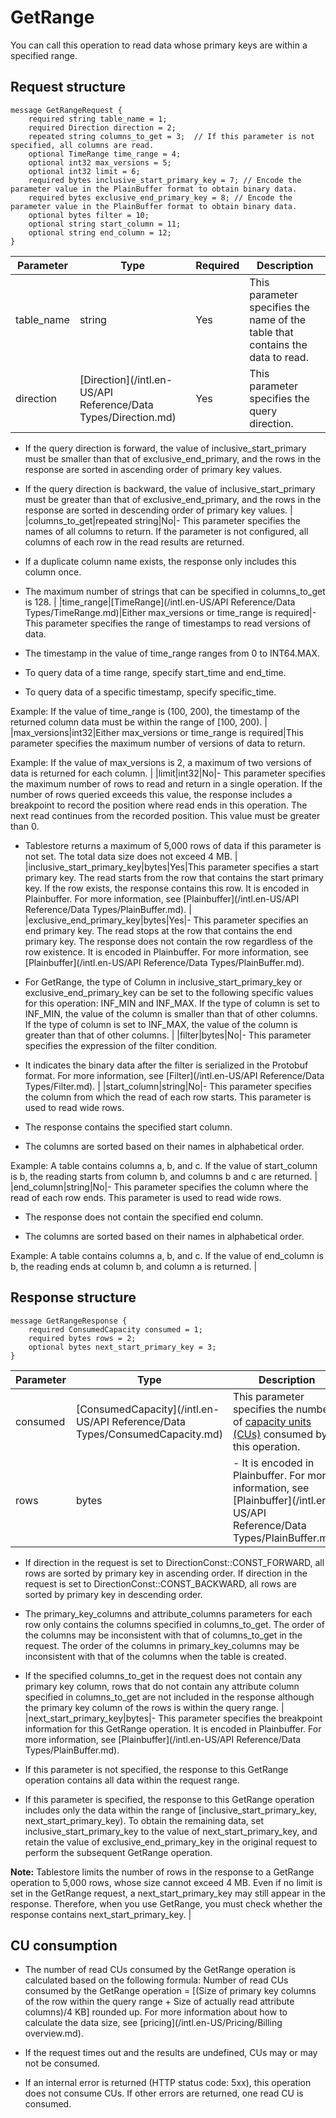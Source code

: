 # GetRange

You can call this operation to read data whose primary keys are within a specified range.

## Request structure

```language-protobuf
message GetRangeRequest {
    required string table_name = 1;
    required Direction direction = 2;
    repeated string columns_to_get = 3;  // If this parameter is not specified, all columns are read.
    optional TimeRange time_range = 4;
    optional int32 max_versions = 5;
    optional int32 limit = 6;
    required bytes inclusive_start_primary_key = 7; // Encode the parameter value in the PlainBuffer format to obtain binary data.
    required bytes exclusive_end_primary_key = 8; // Encode the parameter value in the PlainBuffer format to obtain binary data.
    optional bytes filter = 10;
    optional string start_column = 11;
    optional string end_column = 12;
}
```

|Parameter|Type|Required|Description|
|---------|----|--------|-----------|
|table\_name|string|Yes|This parameter specifies the name of the table that contains the data to read. |
|direction|[Direction](/intl.en-US/API Reference/Data Types/Direction.md)|Yes|This parameter specifies the query direction.

-   If the query direction is forward, the value of inclusive\_start\_primary must be smaller than that of exclusive\_end\_primary, and the rows in the response are sorted in ascending order of primary key values.
-   If the query direction is backward, the value of inclusive\_start\_primary must be greater than that of exclusive\_end\_primary, and the rows in the response are sorted in descending order of primary key values. |
|columns\_to\_get|repeated string|No|-   This parameter specifies the names of all columns to return. If the parameter is not configured, all columns of each row in the read results are returned.

-   If a duplicate column name exists, the response only includes this column once.

-   The maximum number of strings that can be specified in columns\_to\_get is 128. |
|time\_range|[TimeRange](/intl.en-US/API Reference/Data Types/TimeRange.md)|Either max\_versions or time\_range is required|-   This parameter specifies the range of timestamps to read versions of data.

-   The timestamp in the value of time\_range ranges from 0 to INT64.MAX.

-   To query data of a time range, specify start\_time and end\_time.

-   To query data of a specific timestamp, specify specific\_time.


 Example: If the value of time\_range is \(100, 200\), the timestamp of the returned column data must be within the range of \[100, 200\). |
|max\_versions|int32|Either max\_versions or time\_range is required|This parameter specifies the maximum number of versions of data to return.

 Example: If the value of max\_versions is 2, a maximum of two versions of data is returned for each column. |
|limit|int32|No|-   This parameter specifies the maximum number of rows to read and return in a single operation. If the number of rows queried exceeds this value, the response includes a breakpoint to record the position where read ends in this operation. The next read continues from the recorded position. This value must be greater than 0.

-   Tablestore returns a maximum of 5,000 rows of data if this parameter is not set. The total data size does not exceed 4 MB. |
|inclusive\_start\_primary\_key|bytes|Yes|This parameter specifies a start primary key. The read starts from the row that contains the start primary key. If the row exists, the response contains this row. It is encoded in Plainbuffer. For more information, see [Plainbuffer](/intl.en-US/API Reference/Data Types/PlainBuffer.md). |
|exclusive\_end\_primary\_key|bytes|Yes|-   This parameter specifies an end primary key. The read stops at the row that contains the end primary key. The response does not contain the row regardless of the row existence. It is encoded in Plainbuffer. For more information, see [Plainbuffer](/intl.en-US/API Reference/Data Types/PlainBuffer.md).

-   For GetRange, the type of Column in inclusive\_start\_primary\_key or exclusive\_end\_primary\_key can be set to the following specific values for this operation: INF\_MIN and INF\_MAX. If the type of column is set to INF\_MIN, the value of the column is smaller than that of other columns. If the type of column is set to INF\_MAX, the value of the column is greater than that of other columns. |
|filter|bytes|No|-   This parameter specifies the expression of the filter condition.

-   It indicates the binary data after the filter is serialized in the Protobuf format. For more information, see [Filter](/intl.en-US/API Reference/Data Types/Filter.md). |
|start\_column|string|No|-   This parameter specifies the column from which the read of each row starts. This parameter is used to read wide rows.

-   The response contains the specified start column.

-   The columns are sorted based on their names in alphabetical order.


 Example: A table contains columns a, b, and c. If the value of start\_column is b, the reading starts from column b, and columns b and c are returned. |
|end\_column|string|No|-   This parameter specifies the column where the read of each row ends. This parameter is used to read wide rows.

-   The response does not contain the specified end column.

-   The columns are sorted based on their names in alphabetical order.


 Example: A table contains columns a, b, and c. If the value of end\_column is b, the reading ends at column b, and column a is returned. |

## Response structure

```language-protobuf
message GetRangeResponse {
    required ConsumedCapacity consumed = 1;
    required bytes rows = 2; 
    optional bytes next_start_primary_key = 3; 
}
```

|Parameter|Type|Description|
|---------|----|-----------|
|consumed|[ConsumedCapacity](/intl.en-US/API Reference/Data Types/ConsumedCapacity.md)|This parameter specifies the number of [capacity units \(CUs\)](#section_2ij_qj7_ulf) consumed by this operation. |
|rows|bytes|-   It is encoded in Plainbuffer. For more information, see [Plainbuffer](/intl.en-US/API Reference/Data Types/PlainBuffer.md).

-   If direction in the request is set to DirectionConst::CONST\_FORWARD, all rows are sorted by primary key in ascending order. If direction in the request is set to DirectionConst::CONST\_BACKWARD, all rows are sorted by primary key in descending order.

-   The primary\_key\_columns and attribute\_columns parameters for each row only contains the columns specified in columns\_to\_get. The order of the columns may be inconsistent with that of columns\_to\_get in the request. The order of the columns in primary\_key\_columns may be inconsistent with that of the columns when the table is created.

-   If the specified columns\_to\_get in the request does not contain any primary key column, rows that do not contain any attribute column specified in columns\_to\_get are not included in the response although the primary key column of the rows is within the query range. |
|next\_start\_primary\_key|bytes|-   This parameter specifies the breakpoint information for this GetRange operation. It is encoded in Plainbuffer. For more information, see [Plainbuffer](/intl.en-US/API Reference/Data Types/PlainBuffer.md).

-   If this parameter is not specified, the response to this GetRange operation contains all data within the request range.

-   If this parameter is specified, the response to this GetRange operation includes only the data within the range of \[inclusive\_start\_primary\_key, next\_start\_primary\_key\). To obtain the remaining data, set inclusive\_start\_primary\_key to the value of next\_start\_primary\_key, and retain the value of exclusive\_end\_primary\_key in the original request to perform the subsequent GetRange operation.

**Note:** Tablestore limits the number of rows in the response to a GetRange operation to 5,000 rows, whose size cannot exceed 4 MB. Even if no limit is set in the GetRange request, a next\_start\_primary\_key may still appear in the response. Therefore, when you use GetRange, you must check whether the response contains next\_start\_primary\_key. |

## CU consumption

-   The number of read CUs consumed by the GetRange operation is calculated based on the following formula: Number of read CUs consumed by the GetRange operation = \[\(Size of primary key columns of the row within the query range + Size of actually read attribute columns\)/4 KB\] rounded up. For more information about how to calculate the data size, see [pricing](/intl.en-US/Pricing/Billing overview.md).

-   If the request times out and the results are undefined, CUs may or may not be consumed.

-   If an internal error is returned \(HTTP status code: 5xx\), this operation does not consume CUs. If other errors are returned, one read CU is consumed.


